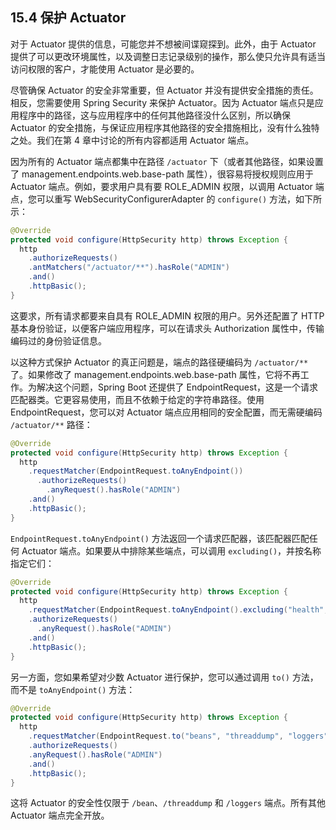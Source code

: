 ## 15.4 保护 Actuator

对于 Actuator 提供的信息，可能您并不想被间谍窥探到。此外，由于 Actuator 提供了可以更改环境属性，以及调整日志记录级别的操作，那么使只允许具有适当访问权限的客户，才能使用 Actuator 是必要的。

尽管确保 Actuator 的安全非常重要，但 Actuator 并没有提供安全措施的责任。相反，您需要使用 Spring Security 来保护 Actuator。因为 Actuator 端点只是应用程序中的路径，这与应用程序中的任何其他路径没什么区别，所以确保 Actuator 的安全措施，与保证应用程序其他路径的安全措施相比，没有什么独特之处。我们在第 4 章中讨论的所有内容都适用 Actuator 端点。

因为所有的 Actuator 端点都集中在路径 `/actuator` 下（或者其他路径，如果设置了 management.endpoints.web.base-path 属性），很容易将授权规则应用于 Actuator 端点。例如，要求用户具有要 ROLE\_ADMIN 权限，以调用 Actuator 端点，您可以重写 WebSecurityConfigurerAdapter 的 `configure()` 方法，如下所示：

```java
@Override
protected void configure(HttpSecurity http) throws Exception {
  http
    .authorizeRequests()
    .antMatchers("/actuator/**").hasRole("ADMIN")
    .and()
    .httpBasic();
}
```

这要求，所有请求都要来自具有 ROLE\_ADMIN 权限的用户。另外还配置了 HTTP 基本身份验证，以便客户端应用程序，可以在请求头 Authorization 属性中，传输编码过的身份验证信息。

以这种方式保护 Actuator 的真正问题是，端点的路径硬编码为 `/actuator/**` 了。如果修改了 management.endpoints.web.base-path 属性，它将不再工作。为解决这个问题，Spring Boot 还提供了 EndpointRequest，这是一个请求匹配器类。它更容易使用，而且不依赖于给定的字符串路径。使用 EndpointRequest，您可以对 Actuator 端点应用相同的安全配置，而无需硬编码 `/actuator/**` 路径：

```java
@Override
protected void configure(HttpSecurity http) throws Exception {
  http
    .requestMatcher(EndpointRequest.toAnyEndpoint())
      .authorizeRequests()
        .anyRequest().hasRole("ADMIN")
    .and()
    .httpBasic();
}
```

`EndpointRequest.toAnyEndpoint()` 方法返回一个请求匹配器，该匹配器匹配任何 Actuator 端点。如果要从中排除某些端点，可以调用 `excluding()`，并按名称指定它们：

```java
@Override
protected void configure(HttpSecurity http) throws Exception {
  http
    .requestMatcher(EndpointRequest.toAnyEndpoint().excluding("health", "info"))
    .authorizeRequests()
      .anyRequest().hasRole("ADMIN")
    .and()
    .httpBasic();
}
```

另一方面，您如果希望对少数 Actuator 进行保护，您可以通过调用 `to()` 方法，而不是 `toAnyEndpoint()` 方法：

```java
@Override
protected void configure(HttpSecurity http) throws Exception {
  http
    .requestMatcher(EndpointRequest.to("beans", "threaddump", "loggers"))
    .authorizeRequests()
    .anyRequest().hasRole("ADMIN")
    .and()
    .httpBasic();
}
```

这将 Actuator 的安全性仅限于 `/bean`、`/threaddump` 和 `/loggers` 端点。所有其他 Actuator 端点完全开放。

